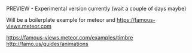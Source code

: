 PREVIEW - Experimental version currently (wait a couple of days maybe)

Will be a boilerplate example for meteor and https://famous-views.meteor.com

https://famous-views.meteor.com/examples/timbre
http://famo.us/guides/animations